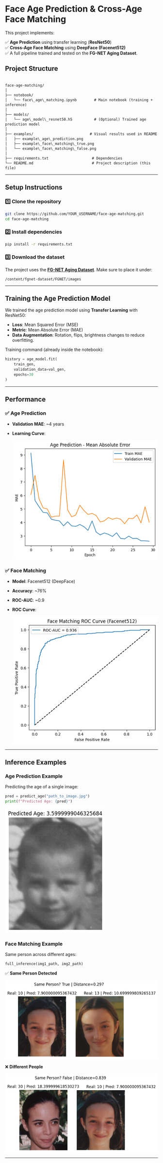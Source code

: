 # Face Age Prediction & Cross-Age Face Matching

This project implements:

✅ **Age Prediction** using transfer learning (**ResNet50**)  
✅ **Cross-Age Face Matching** using **DeepFace (Facenet512)**  
✅ A full pipeline trained and tested on the **FG-NET Aging Dataset**.



## Project Structure

```

face-age-matching/
│
├── notebook/
│   └── face\_age\_matching.ipynb        # Main notebook (training + inference)
│
├── models/
│   └── age\_model\_resnet50.h5          # (Optional) Trained age prediction model
│
├── examples/                          # Visual results used in README
│   ├── example\_age\_prediction.png
│   ├── example\_face\_matching\_true.png
│   └── example\_face\_matching\_false.png
│
├── requirements.txt                    # Dependencies
└── README.md                           # Project description (this file)

````

---

## Setup Instructions

### 1️⃣ Clone the repository
```bash
git clone https://github.com/YOUR_USERNAME/face-age-matching.git
cd face-age-matching
````

### 2️⃣ Install dependencies

```bash
pip install -r requirements.txt
```

### 3️⃣ Download the dataset

The project uses the **[FG-NET Aging Dataset](https://www.kaggle.com/datasets/aiolapo/fgnet-dataset)**.
Make sure to place it under:

```
/content/fgnet-dataset/FGNET/images
```

---

## Training the Age Prediction Model

We trained the age prediction model using **Transfer Learning** with ResNet50:

* **Loss**: Mean Squared Error (MSE)
* **Metric**: Mean Absolute Error (MAE)
* **Data Augmentation**: Rotation, flips, brightness changes to reduce overfitting.

Training command (already inside the notebook):

```python
history = age_model.fit(
    train_gen,
    validation_data=val_gen,
    epochs=30
)
```

---

## Performance

### ✅ **Age Prediction**

* **Validation MAE**: \~4 years
* **Learning Curve**:
  
  ![Age Prediction](examples/MAE.png)

### ✅ **Face Matching**

* **Model**: Facenet512 (DeepFace)
* **Accuracy**: \~76%
* **ROC-AUC**: \~0.9
* **ROC Curve**:
  
  ![ROC Curve](examples/ROC_CURVE.png)

---

## Inference Examples

### **Age Prediction Example**

Predicting the age of a single image:

```python
pred = predict_age("path_to_image.jpg")
print(f"Predicted Age: {pred}")
```

![Age Prediction](examples/example_age_prediction.png)

### **Face Matching Example**

Same person across different ages:

```python
full_inference(img1_path, img2_path)
```

✅ **Same Person Detected**


![Same Person](examples/true_matching.png)

❌ **Different People**


![Different Person](examples/false_matching.png)

---



